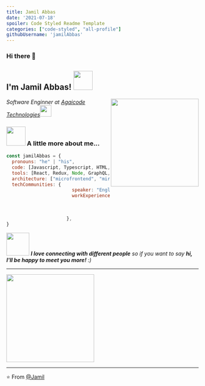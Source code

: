 ```yaml
---
title: Jamil Abbas
date: '2021-07-18'
spoiler: Code Styled Readme Template
categories: ["code-styled", "all-profile"]
githubUsername: 'jamilAbbas'
---
```




### Hi there 👋

<h2> I'm Jamil Abbas! <img src="https://media.giphy.com/media/S8kcDWOvua4l6lJ0Az/source.gif" width="50"></h2>
<img align='right' src="https://media.giphy.com/media/ZVik7pBtu9dNS/giphy.gif" width="230">
<p><em>Software Enginner at <a href="http://www.agaicodetech.com">Agaicode Technologies</a><img src="https://media.giphy.com/media/WUlplcMpOCEmTGBtBW/giphy.gif" width="30"> 
</em></p>

<!-- [![Twitter: Ashif](https://img.shields.io/twitter/follow/beingAshifZafar?style=social)](https://twitter.com/beingAshifZafar)
[![Linkedin: Ashif](https://img.shields.io/badge/-AshifZafar-blue?style=flat-square&logo=Linkedin&logoColor=white&link=https://www.linkedin.com/in/ashif-zafar-70618434/)](https://www.linkedin.com/in/thaianebraga/)
[![GitHub Thaiane](https://img.shields.io/github/followers/AshifMohammad?label=follow&style=social)](https://github.com/AshifMohammad)
 -->

### <img src="https://media.giphy.com/media/VgCDAzcKvsR6OM0uWg/giphy.gif" width="50"> A little more about me...  

```javascript
const jamilAbbas = {
  pronouns: "he" | "his",
  code: [Javascript, Typescript, HTML, CSS, Java, C# ],
  tools: [React, Redux, Node, GraphQL, Storybook, Styled-Components, Jest, ReactTestingLibrary,  docker, ansible , bamboo , devOps basics  ],
  architecture: ["microfrontend", "miroservices","event-driven"],
  techCommunities: {
                        speaker: "English/Urdu",
                        workExperiences: [{companyName:"Engin Technologies", role:"Software Engineer"},
                                          {companyName:"Phaedra Solutions", role:"Software Engineer"},
                                           {companyName:"Agaicode Technologies", role:"Software Engineer"},
                                          ]                                
                      },
}
```

<img src="https://media.giphy.com/media/LnQjpWaON8nhr21vNW/giphy.gif" width="60"> <em><b>I love connecting with different people</b> so if you want to say <b>hi, I'll be happy to meet you more!</b> :)</em>

---

 <img src="https://avatars.githubusercontent.com/u/23293480?v=4" width="230">
 
 ---
 ⭐️ From [@Jamil](https://github.com/jamilAbbas)
